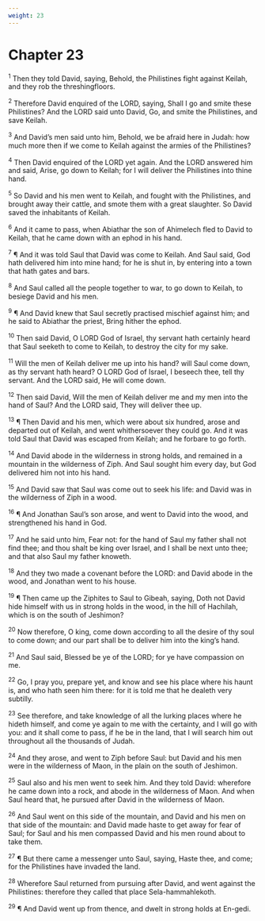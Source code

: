 ```yaml
---
weight: 23
---
```


# Chapter 23

<sup>1</sup> Then they told David, saying, Behold, the Philistines fight against Keilah, and they rob the threshingfloors. 

<sup>2</sup> Therefore David enquired of the LORD, saying, Shall I go and smite these Philistines? And the LORD said unto David, Go, and smite the Philistines, and save Keilah. 

<sup>3</sup> And David’s men said unto him, Behold, we be afraid here in Judah: how much more then if we come to Keilah against the armies of the Philistines? 

<sup>4</sup> Then David enquired of the LORD yet again. And the LORD answered him and said, Arise, go down to Keilah; for I will deliver the Philistines into thine hand. 

<sup>5</sup> So David and his men went to Keilah, and fought with the Philistines, and brought away their cattle, and smote them with a great slaughter. So David saved the inhabitants of Keilah. 

<sup>6</sup> And it came to pass, when Abiathar the son of Ahimelech fled to David to Keilah, that he came down with an ephod in his hand. 

<sup>7</sup> ¶ And it was told Saul that David was come to Keilah. And Saul said, God hath delivered him into mine hand; for he is shut in, by entering into a town that hath gates and bars. 

<sup>8</sup> And Saul called all the people together to war, to go down to Keilah, to besiege David and his men. 

<sup>9</sup> ¶ And David knew that Saul secretly practised mischief against him; and he said to Abiathar the priest, Bring hither the ephod. 

<sup>10</sup> Then said David, O LORD God of Israel, thy servant hath certainly heard that Saul seeketh to come to Keilah, to destroy the city for my sake. 

<sup>11</sup> Will the men of Keilah deliver me up into his hand? will Saul come down, as thy servant hath heard? O LORD God of Israel, I beseech thee, tell thy servant. And the LORD said, He will come down. 

<sup>12</sup> Then said David, Will the men of Keilah deliver me and my men into the hand of Saul? And the LORD said, They will deliver thee up. 

<sup>13</sup> ¶ Then David and his men, which were about six hundred, arose and departed out of Keilah, and went whithersoever they could go. And it was told Saul that David was escaped from Keilah; and he forbare to go forth. 

<sup>14</sup> And David abode in the wilderness in strong holds, and remained in a mountain in the wilderness of Ziph. And Saul sought him every day, but God delivered him not into his hand. 

<sup>15</sup> And David saw that Saul was come out to seek his life: and David was in the wilderness of Ziph in a wood. 

<sup>16</sup> ¶ And Jonathan Saul’s son arose, and went to David into the wood, and strengthened his hand in God. 

<sup>17</sup> And he said unto him, Fear not: for the hand of Saul my father shall not find thee; and thou shalt be king over Israel, and I shall be next unto thee; and that also Saul my father knoweth. 

<sup>18</sup> And they two made a covenant before the LORD: and David abode in the wood, and Jonathan went to his house. 

<sup>19</sup> ¶ Then came up the Ziphites to Saul to Gibeah, saying, Doth not David hide himself with us in strong holds in the wood, in the hill of Hachilah, which is on the south of Jeshimon? 

<sup>20</sup> Now therefore, O king, come down according to all the desire of thy soul to come down; and our part shall be to deliver him into the king’s hand. 

<sup>21</sup> And Saul said, Blessed be ye of the LORD; for ye have compassion on me. 

<sup>22</sup> Go, I pray you, prepare yet, and know and see his place where his haunt is, and who hath seen him there: for it is told me that he dealeth very subtilly. 

<sup>23</sup> See therefore, and take knowledge of all the lurking places where he hideth himself, and come ye again to me with the certainty, and I will go with you: and it shall come to pass, if he be in the land, that I will search him out throughout all the thousands of Judah. 

<sup>24</sup> And they arose, and went to Ziph before Saul: but David and his men were in the wilderness of Maon, in the plain on the south of Jeshimon. 

<sup>25</sup> Saul also and his men went to seek him. And they told David: wherefore he came down into a rock, and abode in the wilderness of Maon. And when Saul heard that, he pursued after David in the wilderness of Maon. 

<sup>26</sup> And Saul went on this side of the mountain, and David and his men on that side of the mountain: and David made haste to get away for fear of Saul; for Saul and his men compassed David and his men round about to take them. 

<sup>27</sup> ¶ But there came a messenger unto Saul, saying, Haste thee, and come; for the Philistines have invaded the land. 

<sup>28</sup> Wherefore Saul returned from pursuing after David, and went against the Philistines: therefore they called that place Sela-hammahlekoth. 

<sup>29</sup> ¶ And David went up from thence, and dwelt in strong holds at En-gedi. 


